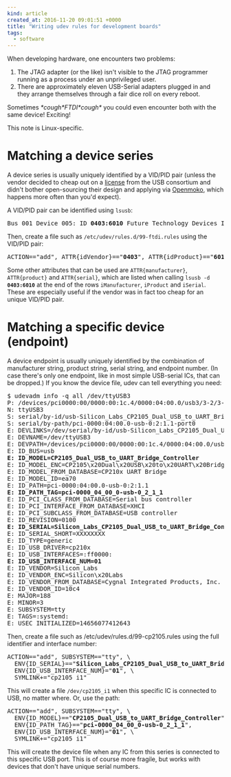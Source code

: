 ```yaml
---
kind: article
created_at: 2016-11-20 09:01:51 +0000
title: "Writing udev rules for development boards"
tags:
  - software
---
```


When developing hardware, one encounters two problems:

  1. The JTAG adapter (or the like) isn't visible to the JTAG programmer running as a process
     under an unprivileged user.
  2. There are approximately eleven USB-Serial adapters plugged in and they arrange themselves
     through a fair dice roll on every reboot.

Sometimes <em>\*cough\*FTDI\*cough\*</em> you could even encounter both with the same device!
Exciting!

This note is Linux-specific.

# Matching a device series

A device series is usually uniquely identified by a VID/PID pair (unless the vendor decided
to cheap out on a [license][usbpid] from the USB consortium and didn't bother open-sourcing
their design and applying via [Openmoko][ompid], which happens more often than you'd expect).

[usbpid]: http://www.usb.org/developers/vendor/
[ompid]: http://wiki.openmoko.org/wiki/USB_Product_IDs

A VID/PID pair can be identified using `lsusb`:

<pre>
Bus 001 Device 005: ID <b>0403:6010</b> Future Technology Devices International, Ltd FT2232C Dual USB-UART/FIFO IC
</pre>

Then, create a file such as `/etc/udev/rules.d/99-ftdi.rules` using the VID/PID pair:

<pre>
ACTION=="add", ATTR{idVendor}=="<b>0403</b>", ATTR{idProduct}=="<b>6010</b>", MODE:="666"
</pre>

Some other attributes that can be used are `ATTR{manufacturer}`, `ATTR{product}` and
`ATTR{serial}`, which are listed when calling <code>lsusb -d <b>0403:6010</b></code> at
the end of the rows `iManufacturer`, `iProduct` and `iSerial`. These are especially useful
if the vendor was in fact too cheap for an unique VID/PID pair.

# Matching a specific device (endpoint)

A device endpoint is usually uniquely identified by the combination of manufacturer string,
product string, serial string, and endpoint number. (In case there's only one endpoint,
like in most simple USB-serial ICs, that can be dropped.) If you know the device file,
udev can tell everything you need:

<pre>
$ udevadm info -q all /dev/ttyUSB3
P: /devices/pci0000:00/0000:00:1c.4/0000:04:00.0/usb3/3-2/3-2:1.1/ttyUSB3/tty/ttyUSB3
N: ttyUSB3
S: serial/by-id/usb-Silicon_Labs_CP2105_Dual_USB_to_UART_Bridge_Controller_XXXXXXXX-if01-port0
S: serial/by-path/pci-0000:04:00.0-usb-0:2:1.1-port0
E: DEVLINKS=/dev/serial/by-id/usb-Silicon_Labs_CP2105_Dual_USB_to_UART_Bridge_Controller_XXXXXXXX-if01-port0 /dev/serial/by-path/pci-0000:04:00.0-usb-0:2:1.1-port0
E: DEVNAME=/dev/ttyUSB3
E: DEVPATH=/devices/pci0000:00/0000:00:1c.4/0000:04:00.0/usb3/3-2/3-2:1.1/ttyUSB3/tty/ttyUSB3
E: ID_BUS=usb
<b>E: ID_MODEL=CP2105_Dual_USB_to_UART_Bridge_Controller</b>
E: ID_MODEL_ENC=CP2105\x20Dual\x20USB\x20to\x20UART\x20Bridge\x20Controller
E: ID_MODEL_FROM_DATABASE=CP210x UART Bridge
E: ID_MODEL_ID=ea70
E: ID_PATH=pci-0000:04:00.0-usb-0:2:1.1
<b>E: ID_PATH_TAG=pci-0000_04_00_0-usb-0_2_1_1</b>
E: ID_PCI_CLASS_FROM_DATABASE=Serial bus controller
E: ID_PCI_INTERFACE_FROM_DATABASE=XHCI
E: ID_PCI_SUBCLASS_FROM_DATABASE=USB controller
E: ID_REVISION=0100
<b>E: ID_SERIAL=Silicon_Labs_CP2105_Dual_USB_to_UART_Bridge_Controller_XXXXXXXX</b>
E: ID_SERIAL_SHORT=XXXXXXXX
E: ID_TYPE=generic
E: ID_USB_DRIVER=cp210x
E: ID_USB_INTERFACES=:ff0000:
<b>E: ID_USB_INTERFACE_NUM=01</b>
E: ID_VENDOR=Silicon_Labs
E: ID_VENDOR_ENC=Silicon\x20Labs
E: ID_VENDOR_FROM_DATABASE=Cygnal Integrated Products, Inc.
E: ID_VENDOR_ID=10c4
E: MAJOR=188
E: MINOR=3
E: SUBSYSTEM=tty
E: TAGS=:systemd:
E: USEC_INITIALIZED=14656077412643
</pre>

Then, create a file such as /etc/udev/rules.d/99-cp2105.rules using the full identifier
and interface number:

<pre>
ACTION=="add", SUBSYSTEM=="tty", \
  ENV{ID_SERIAL}=="<b>Silicon_Labs_CP2105_Dual_USB_to_UART_Bridge_Controller_XXXXXXXX</b>",
  ENV{ID_USB_INTERFACE_NUM}="<b>01</b>", \
  SYMLINK+="cp2105_i1"
</pre>

This will create a file `/dev/cp2105_i1` when this specific IC is connected to USB, no matter
where. Or, use the path:

<pre>
ACTION=="add", SUBSYSTEM=="tty", \
  ENV{ID_MODEL}=="<b>CP2105_Dual_USB_to_UART_Bridge_Controller</b>", \
  ENV{ID_PATH_TAG}=="<b>pci-0000_04_00_0-usb-0_2_1_1</b>",
  ENV{ID_USB_INTERFACE_NUM}="<b>01</b>", \
  SYMLINK+="cp2105_i1"
</pre>

This will create the device file when any IC from this series is connected to this specific USB
port. This is of course more fragile, but works with devices that don't have unique serial numbers.
